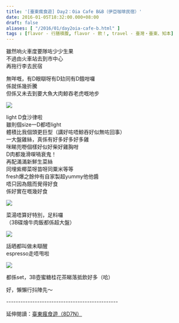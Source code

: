 ```yaml
---
title: '[臺東瘋食遊] Day2：Oia Cafe B&B（伊亞咖啡民宿）'
date: 2016-01-05T18:32:00.000+08:00
draft: false
aliases: [ "/2016/01/day2oia-cafe-b.html" ]
tags : [flavor - 行膳積腹, flavor - 飲！, travel - 臺灣・臺東、知本]
---
```


雖然响火車度要隊咗少少生果  
不過由火車站去到市中心  
再拖行李去民宿  
  
無咩嘅，有D眼瞓呀有D攰同有D餓咁囉  
係就係幾折騰  
但係又未去到要大魚大肉鯨吞老虎嘅地步  

![](https://c1.staticflickr.com/9/8344/29438275521_f06a09a1f5_z.jpg)

light D食沙律啦  
雖則個size一D都唔light  
體積比我個頭更巨型（講好咗唔鯨吞好似無咗回事）  
一大盤雞絲，真係有好多好多好多雞  
咪睇兜嘢個樣好似好柴好雞胸咁  
D肉都幾滑㗎喎衰鬼！  
再配滿滿新鮮生菜絲  
同埋紫椰菜呀苗呀同粟米等等  
fresh爆之餘仲有自家製超yummy他他醬  
唔只因為餓而覺得好食  
係好實在嘅幾好食  

![](https://c1.staticflickr.com/9/8539/29409583852_9d945c2d69_z.jpg)

菜湯唔算好特別，足料囉  
（3B碟燴牛肉飯都係超大盤）  

![](https://c1.staticflickr.com/9/8016/29409584342_f5254cba39_z.jpg)

話晒都叫做未瞓醒  
espresso走唔甩啦  

![](https://c1.staticflickr.com/9/8554/29409582502_070eccc044_z.jpg)

都係set，3B壺蜜糖桂花茶睇落抵飲好多（哈）  
  
好，懶懶行抖陣先～  
  
\-----------------------------------------------  
  
延伸閱讀：[臺東瘋食遊（8D7N）](http://www.hidie.net/2016/03/8d7n.html)
